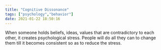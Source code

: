 ```yaml
---
title: "Cognitive Dissonance"
tags: ["psychology","behavior"]
date: 2021-01-22 18:50:16
---
```


When someone holds beliefs, ideas, values that are contradictory to each other, it creates psychological stress. People will do all they can to change them till it becomes consistent so as to reduce the stress. 
